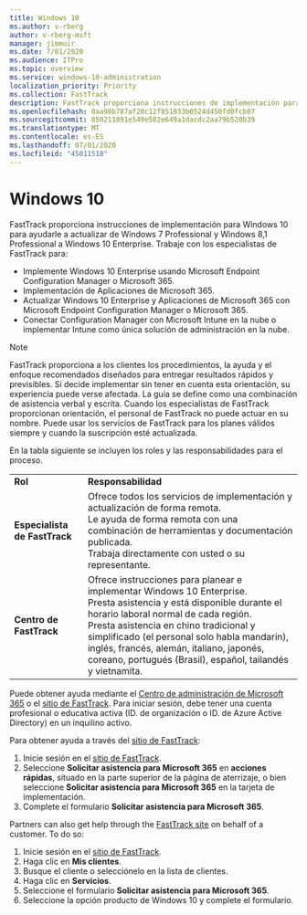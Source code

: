 ```yaml
---
title: Windows 10
ms.author: v-rberg
author: v-rberg-msft
manager: jimmuir
ms.date: 7/01/2020
ms.audience: ITPro
ms.topic: overview
ms.service: windows-10-administration
localization_priority: Priority
ms.collection: FastTrack
description: FastTrack proporciona instrucciones de implementación para Windows 10 para ayudarle a actualizar de Windows 7 Professional y Windows 8,1 Professional a Windows 10 Enterprise.
ms.openlocfilehash: 0aa98b787af20c12f851033b0524d450fd0fcb87
ms.sourcegitcommit: 850211891e549e582e649a1dacdc2aa79b520b39
ms.translationtype: MT
ms.contentlocale: es-ES
ms.lasthandoff: 07/01/2020
ms.locfileid: "45011518"
---
```

# <a name="windows-10"></a>Windows 10

FastTrack proporciona instrucciones de implementación para Windows 10 para ayudarle a actualizar de Windows 7 Professional y Windows 8,1 Professional a Windows 10 Enterprise. Trabaje con los especialistas de FastTrack para:

- Implemente Windows 10 Enterprise usando Microsoft Endpoint Configuration Manager o Microsoft 365.
- Implementación de Aplicaciones de Microsoft 365. 
- Actualizar Windows 10 Enterprise y Aplicaciones de Microsoft 365 con Microsoft Endpoint Configuration Manager o Microsoft 365.
- Conectar Configuration Manager con Microsoft Intune en la nube o implementar Intune como única solución de administración en la nube.
  
> [!NOTE]
> FastTrack proporciona a los clientes los procedimientos, la ayuda y el enfoque recomendados diseñados para entregar resultados rápidos y previsibles. Si decide implementar sin tener en cuenta esta orientación, su experiencia puede verse afectada. La guía se define como una combinación de asistencia verbal y escrita. Cuando los especialistas de FastTrack proporcionan orientación, el personal de FastTrack no puede actuar en su nombre. Puede usar los servicios de FastTrack para los planes válidos siempre y cuando la suscripción esté actualizada.  
    
En la tabla siguiente se incluyen los roles y las responsabilidades para el proceso.

|||
|:-----|:-----|
|**Rol** <br/> |**Responsabilidad** <br/> |
|**Especialista de FastTrack** <br/> |Ofrece todos los servicios de implementación y actualización de forma remota.  <br/> Le ayuda de forma remota con una combinación de herramientas y documentación publicada. <br/> Trabaja directamente con usted o su representante.|
|**Centro de FastTrack**  <br/> |Ofrece instrucciones para planear e implementar Windows 10 Enterprise.   <br/> Presta asistencia y está disponible durante el horario laboral normal de cada región. <br/> Presta asistencia en chino tradicional y simplificado (el personal solo habla mandarín), inglés, francés, alemán, italiano, japonés, coreano, portugués (Brasil), español, tailandés y vietnamita.|
 
Puede obtener ayuda mediante el [Centro de administración de Microsoft 365](https://go.microsoft.com/fwlink/?linkid=2032704) o el [sitio de FastTrack](https://go.microsoft.com/fwlink/?linkid=780698). Para iniciar sesión, debe tener una cuenta profesional o educativa activa (ID. de organización o ID. de Azure Active Directory) en un inquilino activo. 

Para obtener ayuda a través del [sitio de FastTrack](https://go.microsoft.com/fwlink/?linkid=780698): 
1.    Inicie sesión en el [sitio de FastTrack](https://go.microsoft.com/fwlink/?linkid=780698). 
2.    Seleccione **Solicitar asistencia para Microsoft 365** en **acciones rápidas**, situado en la parte superior de la página de aterrizaje, o bien seleccione **Solicitar asistencia para Microsoft 365** en la tarjeta de implementación.
3.    Complete el formulario **Solicitar asistencia para Microsoft 365**.
  
Partners can also get help through the [FastTrack site](https://go.microsoft.com/fwlink/?linkid=780698) on behalf of a customer. To do so:
1.    Inicie sesión en el [sitio de FastTrack](https://go.microsoft.com/fwlink/?linkid=780698). 
2.    Haga clic en **Mis clientes**.
3.    Busque el cliente o selecciónelo en la lista de clientes.
4.    Haga clic en **Servicios**.
5.    Seleccione el formulario **Solicitar asistencia para Microsoft 365**.
6.    Seleccione la opción producto de Windows 10 y complete el formulario.
 
